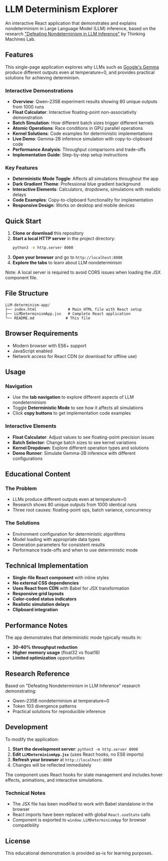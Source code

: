 # LLM Determinism Explorer

An interactive React application that demonstrates and explains nondeterminism in Large Language Model (LLM) inference, based on the research ["Defeating Nondeterminism in LLM Inference"](https://thinkingmachines.ai/blog/defeating-nondeterminism-in-llm-inference/) by Thinking Machines Lab.

## Features

This single-page application explores why LLMs such as [Google's Gemma](https://deepmind.google/models/gemma/) produce different outputs even at temperature=0, and provides practical solutions for achieving determinism.

### Interactive Demonstrations

- **Overview**: Qwen-235B experiment results showing 80 unique outputs from 1000 runs
- **Float Calculator**: Interactive floating-point non-associativity demonstration
- **Batch Simulation**: How different batch sizes trigger different kernels
- **Atomic Operations**: Race conditions in GPU parallel operations
- **Kernel Solutions**: Code examples for deterministic implementations
- **Live Demo**: Gemma-2B inference simulation with copy-to-clipboard code
- **Performance Analysis**: Throughput comparisons and trade-offs
- **Implementation Guide**: Step-by-step setup instructions

### Key Features

- **Deterministic Mode Toggle**: Affects all simulations throughout the app
- **Dark Gradient Theme**: Professional blue gradient background
- **Interactive Elements**: Calculators, dropdowns, simulations with realistic delays
- **Code Examples**: Copy-to-clipboard functionality for implementation
- **Responsive Design**: Works on desktop and mobile devices

## Quick Start

1. **Clone or download** this repository
2. **Start a local HTTP server** in the project directory:
   ```bash
   python3 -m http.server 8000
   ```
3. **Open your browser** and go to `http://localhost:8000`
4. **Explore the tabs** to learn about LLM nondeterminism

Note: A local server is required to avoid CORS issues when loading the JSX component file.

## File Structure

```
LLM-determinism-app/
├── index.html              # Main HTML file with React setup
├── LLMDeterminismApp.jsx   # Complete React application
└── README.md              # This file
```

## Browser Requirements

- Modern browser with ES6+ support
- JavaScript enabled
- Network access for React CDN (or download for offline use)

## Usage

### Navigation
- Use the **tab navigation** to explore different aspects of LLM nondeterminism
- Toggle **Deterministic Mode** to see how it affects all simulations
- Click **copy buttons** to get implementation code examples

### Interactive Elements
- **Float Calculator**: Adjust values to see floating-point precision issues
- **Batch Selector**: Change batch sizes to see kernel variations
- **Kernel Dropdown**: Explore different operation types and solutions
- **Demo Runner**: Simulate Gemma-2B inference with different configurations

## Educational Content

### The Problem
- LLMs produce different outputs even at temperature=0
- Research shows 80 unique outputs from 1000 identical runs
- Three root causes: floating-point ops, batch variance, concurrency

### The Solutions
- Environment configuration for deterministic algorithms
- Model loading with appropriate data types
- Generation parameters for consistent results
- Performance trade-offs and when to use deterministic mode

## Technical Implementation

- **Single-file React component** with inline styles
- **No external CSS dependencies**
- **Uses React from CDN** with Babel for JSX transformation
- **Responsive grid layouts**
- **Color-coded status indicators**
- **Realistic simulation delays**
- **Clipboard integration**

## Performance Notes

The app demonstrates that deterministic mode typically results in:
- **30-40% throughput reduction**
- **Higher memory usage** (float32 vs float16)
- **Limited optimization** opportunities

## Research Reference

Based on "Defeating Nondeterminism in LLM Inference" research demonstrating:
- Qwen-235B nondeterminism at temperature=0
- Token 103 divergence patterns
- Practical solutions for reproducible inference

## Development

To modify the application:
1. **Start the development server**: `python3 -m http.server 8000`
2. **Edit `LLMDeterminismApp.jsx`** (uses React hooks, no ES6 imports)
3. **Refresh your browser** at `http://localhost:8000`
4. Changes will be reflected immediately

The component uses React hooks for state management and includes hover effects, animations, and interactive simulations.

### Technical Notes
- The JSX file has been modified to work with Babel standalone in the browser
- React imports have been replaced with global `React.useState` calls
- Component is exported to `window.LLMDeterminismApp` for browser compatibility

## License

This educational demonstration is provided as-is for learning purposes.
